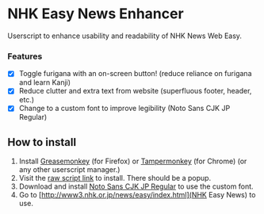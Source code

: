 # NHK Easy News Enhancer 
Userscript to enhance usability and readability of NHK News Web Easy.

### Features
- [x] Toggle furigana with an on-screen button! (reduce reliance on furigana and learn Kanji)
- [x] Reduce clutter and extra text from website (superfluous footer, header, etc.)
- [x] Change to a custom font to improve legibility (Noto Sans CJK JP Regular)

## How to install
1. Install [Greasemonkey](https://addons.mozilla.org/en-US/firefox/addon/greasemonkey/) (for Firefox) or [Tampermonkey](https://chrome.google.com/webstore/detail/tampermonkey/dhdgffkkebhmkfjojejmpbldmpobfkfo) (for Chrome) (or any other userscript manager.)
2. Visit the [raw script link](https://raw.githubusercontent.com/theKKCD/EasyNews-Enhancer/master/script.js) to install. There should be a popup.
3. Download and install [Noto Sans CJK JP Regular](https://github.com/googlei18n/noto-cjk/raw/master/NotoSansCJKjp-Regular.otf) to use the custom font.
3. Go to [http://www3.nhk.or.jp/news/easy/index.html](NHK Easy News) to use.
